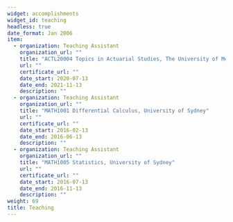 ```yaml
---
widget: accomplishments
widget_id: teaching
headless: true
date_format: Jan 2006
item:
  - organization: Teaching Assistant
    organization_url: ""
    title: "ACTL20004 Topics in Actuarial Studies, The University of Melbourne"
    url: ""
    certificate_url: ""
    date_start: 2020-07-13
    date_end: 2021-11-13
    description: ""
  - organization: Teaching Assistant
    organization_url: ""
    title: "MATH1001 Differential Calculus, University of Sydney"
    url: ""
    certificate_url: ""
    date_start: 2016-02-13
    date_end: 2016-06-13
    description: ""
  - organization: Teaching Assistant
    organization_url: ""
    title: "MATH1005 Statistics, University of Sydney"
    url: ""
    certificate_url: ""
    date_start: 2016-07-13
    date_end: 2016-11-13
    description: ""
weight: 69
title: Teaching
---
```

